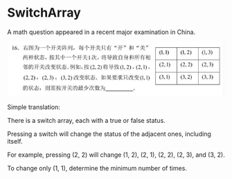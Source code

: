 # SwitchArray

A math question appeared in a recent major examination in China.

![Question](./question.jpg)

Simple translation: 

There is a switch array, each with a true or false status.

Pressing a switch will change the status of the adjacent ones, including itself.

For example, pressing (2, 2) will change (1, 2), (2, 1), (2, 2), (2, 3), and (3, 2).

To change only (1, 1), determine the minimum number of times.

